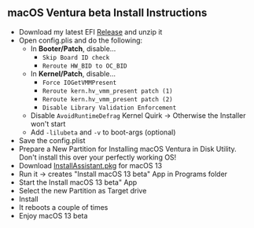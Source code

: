 ## macOS Ventura beta Install Instructions

- Download my latest EFI [Release](https://github.com/5T33Z0/Gigabyte-Z490-Vision-G-Hackintosh-OpenCore/releases) and unzip it
- Open config.plis and do the following:
	- In **Booter/Patch**, disable… 
		- `Skip Board ID check`
		- `Reroute HW_BID to OC_BID`
	- In **Kernel/Patch**, disable…
		- `Force IOGetVMMPresent`
		- `Reroute kern.hv_vmm_present patch (1)`
		- `Reroute kern.hv_vmm_present patch (2)`
		- `Disable Library Validation Enforcement`
	- Disable `AvoidRuntimeDefrag` Kernel Quirk &rarr; Otherwise the Installer won't start
	- Add `-lilubeta` and `-v` to boot-args (optional)
- Save the config.plist
- Prepare a New Partition for Installing macOS Ventura in Disk Utility. Don't install this over your perfectly working OS!
- Download [InstallAssistant.pkg](https://www.insanelymac.com/forum/topic/351969-pre-release-macos-ventura/?do=findComment&comment=2783763) for macOS 13
- Run it &rarr; creates "Install macOS 13 beta" App in Programs folder
- Start the Install macOS 13 beta" App
- Select the new Partition as Target drive
- Install
- It reboots a couple of times
- Enjoy macOS 13 beta